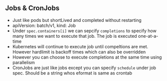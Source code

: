 ## Jobs & CronJobs
- Just like pods but shortLived and completed without restarting
- apiVersion: batch/v1, kind: Job
- Under `spec.containers[i]` we can sepcify `completions` to specify how many times we want to execute that job. The job is executed one-at-a-time
- Kubernetes will continue to execute job until compeltions are met. However hardlimit is backoff times which can also be overridden
- However you can choose to execute completions at the same time using parallelism
- CronJobs are just like jobs except you can specify `schedule` under job spec. Should be a string whos eformat is same as crontab
